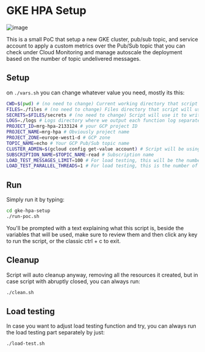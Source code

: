 # GKE HPA Setup

![image](https://user-images.githubusercontent.com/8606113/149620318-8974a0ce-db63-47b9-89ea-c7c98d6ae161.png)

This is a small PoC that setup a new GKE cluster, pub/sub topic, and service account to apply a custom metrics over the Pub/Sub topic that you can check under Cloud Monitoring and manage autoscale the deployment based on the number of topic undelivered messages.

## Setup
on `./vars.sh` you can change whatever value you need, mostly its this:

```bash
CWD=$(pwd) # (no need to change) Current working directory that script will run on
FILES=./files # (no need to change) Files directory that script will use to write files to
SECRETS=$FILES/secrets # (no need to change) Script will use it to write GCP key file to
LOGS=./logs # Logs directory where we output each function log separately under a file with the same name as the function
PROJECT_ID=mrg-hpa-2133124 # your GCP project ID
PROJECT_NAME=mrg-hpa # Obviously project name
PROJECT_ZONE=europe-west1-d # GCP zone
TOPIC_NAME=echo # Your GCP Pub/Sub topic name
CLUSTER_ADMIN=$(gcloud config get-value account) # Script will be using this user to add it to created cluster as admin
SUBSCRIPTION_NAME=$TOPIC_NAME-read # Subscription name
LOAD_TEST_MESSAGES_LIMIT=100 # For load testing, this will be the number of message to publish to the topic
LOAD_TEST_PARALLEL_THREADS=1 # For load testing, this is the number of times that LOAD_TEST_MESSAGES_LIMIT will be sent
```

## Run
Simply run it by typing:

```bash
cd gke-hpa-setup
./run-poc.sh
```

You'll be prompted with a text explaining what this script is, beside the variables that will be used, make sure to review them and then click any key to run the script, or the classic ctrl + c to exit.

## Cleanup
Script will auto cleanup anyway, removing all the resources it created, but in case script with abruptly closed, you can always run:

```bash
./clean.sh
```

## Load testing
In case you want to adjust load testing function and try, you can always run the load testing part separately by just:

```bash
./load-test.sh
```
